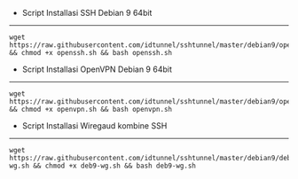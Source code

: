 * Script Installasi SSH Debian 9 64bit
--------
```
wget https://raw.githubusercontent.com/idtunnel/sshtunnel/master/debian9/openssh.sh && chmod +x openssh.sh && bash openssh.sh
```

* Script Installasi OpenVPN Debian 9 64bit
--------
```
wget https://raw.githubusercontent.com/idtunnel/sshtunnel/master/debian9/openvpn.sh && chmod +x openvpn.sh && bash openvpn.sh
```


* Script Installasi Wiregaud kombine SSH
--------
```
wget https://raw.githubusercontent.com/idtunnel/sshtunnel/master/debian9/deb9-wg.sh && chmod +x deb9-wg.sh && bash deb9-wg.sh
```
